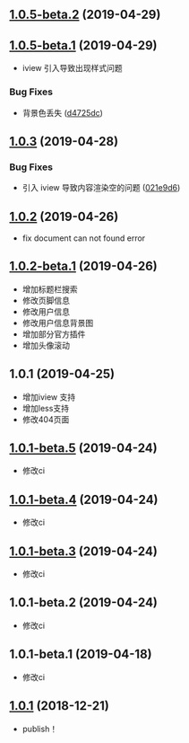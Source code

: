 ## [1.0.5-beta.2](https://github.com/NineSwordsMonster/vuepress-theme-nine/compare/v1.0.5-beta.1...v1.0.5-beta.2) (2019-04-29)



## [1.0.5-beta.1](https://github.com/NineSwordsMonster/vuepress-theme-nine/compare/v1.0.4-beta.1...v1.0.5-beta.1) (2019-04-29)
* iview 引入导致出现样式问题

### Bug Fixes

* 背景色丢失 ([d4725dc](https://github.com/NineSwordsMonster/vuepress-theme-nine/commit/d4725dc))



## [1.0.3](https://github.com/NineSwordsMonster/vuepress-theme-nine/compare/v1.0.2-beta.1...v1.0.3) (2019-04-28)


### Bug Fixes

* 引入 iview 导致内容渲染空的问题 ([021e9d6](https://github.com/NineSwordsMonster/vuepress-theme-nine/commit/021e9d6))



## [1.0.2](https://github.com/NineSwordsMonster/vuepress-theme-nine/compare/v1.0.2-beta.1...v1.0.2) (2019-04-26)
- fix document can not found error


## [1.0.2-beta.1](https://github.com/NineSwordsMonster/vuepress-theme-nine/compare/v1.0.1...v1.0.2-beta.1) (2019-04-26)
- 增加标题栏搜索
- 修改页脚信息
- 修改用户信息
- 修改用户信息背景图
- 增加部分官方插件
- 增加头像滚动

## 1.0.1 (2019-04-25)
- 增加iview 支持
- 增加less支持
- 修改404页面


## [1.0.1-beta.5](https://github.com/NineSwordsMonster/vuepress-theme-nine/compare/v1.0.1-beta.4...v1.0.1-beta.5) (2019-04-24)
- 修改ci


## [1.0.1-beta.4](https://github.com/NineSwordsMonster/vuepress-theme-nine/compare/v1.0.1-beta.3...v1.0.1-beta.4) (2019-04-24)
- 修改ci


## [1.0.1-beta.3](https://github.com/NineSwordsMonster/vuepress-theme-nine/compare/v1.0.1-beta.2...v1.0.1-beta.3) (2019-04-24)
- 修改ci


## 1.0.1-beta.2 (2019-04-24)
- 修改ci


## 1.0.1-beta.1 (2019-04-18)
- 修改ci


## [1.0.1](https://github.com/NineSwordsMonster/vuepress-theme-nine/compare/v1.0.0...v1.0.1) (2018-12-21)

- publish！


